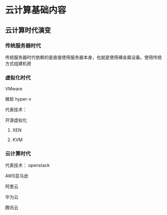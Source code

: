 # 云计算基础内容



## 云计算时代演变



### 传统服务器时代

传统服务器时代依赖的是直接使用服务器本身，也就是使用裸金属设备。使用传统方式组建机房



### 虚拟化时代

VMware

微软 hyper-v

代表技术：

开源虚拟化

1. XEN

2. KVM



### 云计算时代

代表技术： openstack

AWS亚马逊

阿里云

华为云

腾讯云





